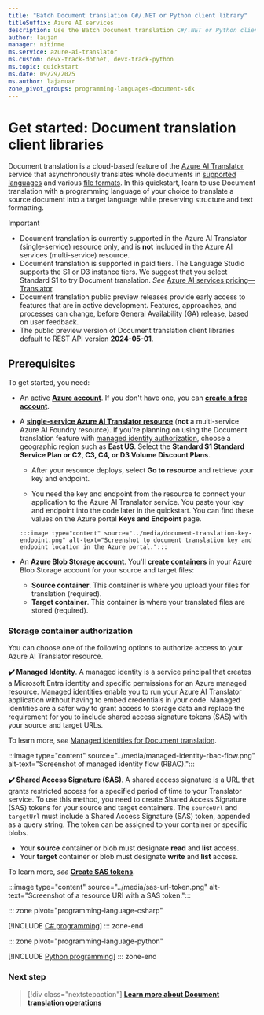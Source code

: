 ```yaml
---
title: "Batch Document translation C#/.NET or Python client library"
titleSuffix: Azure AI services
description: Use the Batch Document translation C#/.NET or Python client library (SDK) for cloud-based batch document translation service and process.
author: laujan
manager: nitinme
ms.service: azure-ai-translator
ms.custom: devx-track-dotnet, devx-track-python
ms.topic: quickstart
ms.date: 09/29/2025
ms.author: lajanuar
zone_pivot_groups: programming-languages-document-sdk
---
```


# Get started: Document translation client libraries
<!-- markdownlint-disable MD024 -->
<!-- markdownlint-disable MD001 -->

Document translation is a cloud-based feature of the [Azure AI Translator](../../translator-overview.md) service that asynchronously translates whole documents in [supported languages](../../language-support.md) and various [file formats](../overview.md#batch-supported-document-formats). In this quickstart, learn to use Document translation with a programming language of your choice to translate a source document into a target language while preserving structure and text formatting.

> [!IMPORTANT]
>
> * Document translation is currently supported in the Azure AI Translator (single-service) resource only, and is **not** included in the Azure AI services (multi-service) resource.
> * Document translation is supported in paid tiers. The Language Studio supports the S1 or D3 instance tiers. We suggest that you select Standard S1 to try Document translation. *See* [Azure AI services pricing—Translator](https://azure.microsoft.com/pricing/details/cognitive-services/translator/).
> * Document translation public preview releases provide early access to features that are in active development. Features, approaches, and processes can change, before General Availability (GA) release, based on user feedback.
> * The public preview version of Document translation client libraries default to REST API version **2024-05-01**.

## Prerequisites

To get started, you need:

* An active [**Azure account**](https://azure.microsoft.com/free/cognitive-services/). If you don't have one, you can [**create a free account**](https://azure.microsoft.com/free/).

* A [**single-service Azure AI Translator resource**](https://portal.azure.com/#create/Microsoft.CognitiveServicesTextTranslation) (**not** a multi-service Azure AI Foundry resource). If you're planning on using the Document translation feature with [managed identity authorization](../how-to-guides/create-use-managed-identities.md), choose a geographic region such as **East US**. Select the **Standard S1 Standard Service Plan or C2, C3, C4, or D3 Volume Discount Plans**.

    * After your resource deploys, select **Go to resource** and retrieve your key and endpoint.

     * You need the key and endpoint from the resource to connect your application to the Azure AI Translator service. You paste your key and endpoint into the code later in the quickstart. You can find these values on the Azure portal **Keys and Endpoint** page.

      :::image type="content" source="../media/document-translation-key-endpoint.png" alt-text="Screenshot to document translation key and endpoint location in the Azure portal.":::

* An [**Azure Blob Storage account**](https://portal.azure.com/#create/Microsoft.StorageAccount-ARM). You'll [**create containers**](/azure/storage/blobs/storage-quickstart-blobs-portal#create-a-container) in your Azure Blob Storage account for your source and target files:

  * **Source container**. This container is where you upload your files for translation (required).
  * **Target container**. This container is where your translated files are stored (required).



### Storage container authorization

You can choose one of the following options to authorize access to your Azure AI Translator resource.

**✔️ Managed Identity**. A managed identity is a service principal that creates a Microsoft Entra identity and specific permissions for an Azure managed resource. Managed identities enable you to run your Azure AI Translator application without having to embed credentials in your code. Managed identities are a safer way to grant access to storage data and replace the requirement for you to include shared access signature tokens (SAS) with your source and target URLs.

To learn more, *see* [Managed identities for Document translation](../how-to-guides/create-use-managed-identities.md).

  :::image type="content" source="../media/managed-identity-rbac-flow.png" alt-text="Screenshot of managed identity flow (RBAC).":::

**✔️ Shared Access Signature (SAS)**. A shared access signature is a URL that grants restricted access for a specified period of time to your Translator service. To use this method, you need to create Shared Access Signature (SAS) tokens for your source and target containers. The `sourceUrl`  and `targetUrl` must include a Shared Access Signature (SAS) token, appended as a query string. The token can be assigned to your container or specific blobs.

* Your **source** container or blob must designate **read** and **list** access.
* Your **target** container or blob must designate **write** and **list** access.

To learn more, *see* [**Create SAS tokens**](../how-to-guides/create-sas-tokens.md).

  :::image type="content" source="../media/sas-url-token.png" alt-text="Screenshot of a resource URI with a SAS token.":::

::: zone pivot="programming-language-csharp"

[!INCLUDE [C# programming](includes/sdk/csharp.md)]
::: zone-end

::: zone pivot="programming-language-python"

[!INCLUDE [Python programming](includes/sdk/python.md)]
::: zone-end

### Next step

> [!div class="nextstepaction"]
> [**Learn more about Document translation operations**](../how-to-guides/use-rest-api-programmatically.md)
